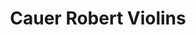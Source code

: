 ---
title: "Cauer Robert Violins"
url: /los-angeles/cauer-robert-violins/
shop: musical instrument
---